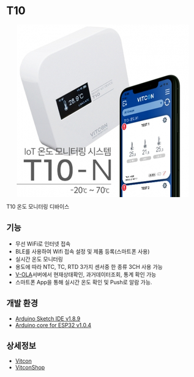 # T10
<p align="center"> <img src="./img/t10.jpg" style="display:block;margin:auto;"> </p>
T10 온도 모니터링 디바이스

## 기능
  + 무선 WiFi로 인터넷 접속
  + BLE를 사용하여 Wifi 접속 설정 및 제품 등록(스마트폰 사용)
  + 실시간 온도 모니터링
  + 용도에 따라 NTC, TC, RTD 3가지 센서중 한 종류 3CH 사용 가능
  + [V-OLA](https://v-ola.com)서버에서 현재상태확인, 과거데이터조회, 통계 확인 가능
  + 스마트폰 App을 통해 실시간 온도 확인 및 Push로 알람 가능.
  
## 개발 환경
  + [Arduino Sketch IDE v1.8.9](https://www.arduino.cc/en/Main/Software)
  + [Arduino core for ESP32 v1.0.4](https://github.com/espressif/arduino-esp32)

## 상세정보
 + [Vitcon](http://vitcon.co.kr/default/product/t10.php)
 + [VitconShop](https://www.vitconshop.com/goods/view?no=1146)
